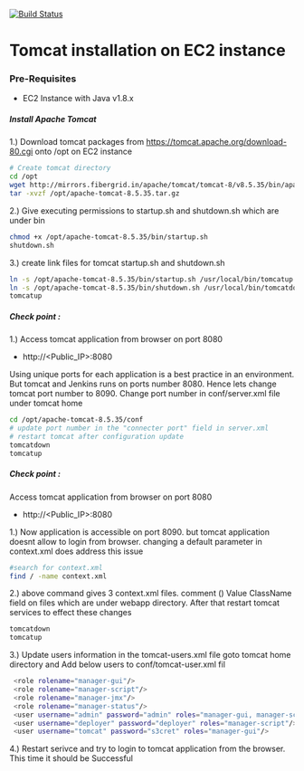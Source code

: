
[![Build Status](https://travis-ci.org/joemccann/dillinger.svg?branch=master)](https://travis-ci.org/joemccann/dillinger)

# Tomcat installation on EC2 instance

### Pre-Requisites

- EC2 Instance with Java v1.8.x

##### Install Apache Tomcat
1.) Download tomcat packages from https://tomcat.apache.org/download-80.cgi onto /opt on EC2 instance
```sh
# Create tomcat directory
cd /opt
wget http://mirrors.fibergrid.in/apache/tomcat/tomcat-8/v8.5.35/bin/apache-tomcat-8.5.35.tar.gz
tar -xvzf /opt/apache-tomcat-8.5.35.tar.gz
```
2.) Give executing permissions to startup.sh and shutdown.sh which are under bin
```sh
chmod +x /opt/apache-tomcat-8.5.35/bin/startup.sh 
shutdown.sh
```
3.) create link files for tomcat startup.sh and shutdown.sh
```sh
ln -s /opt/apache-tomcat-8.5.35/bin/startup.sh /usr/local/bin/tomcatup
ln -s /opt/apache-tomcat-8.5.35/bin/shutdown.sh /usr/local/bin/tomcatdown
tomcatup
```
##### Check point :

1.) Access tomcat application from browser on port 8080
- http://<Public_IP>:8080

Using unique ports for each application is a best practice in an environment. But tomcat and Jenkins runs on ports number 8080. Hence lets change tomcat port number to 8090. Change port number in conf/server.xml file under tomcat home

```sh
cd /opt/apache-tomcat-8.5.35/conf
# update port number in the "connecter port" field in server.xml
# restart tomcat after configuration update
tomcatdown
tomcatup
```
##### Check point :

Access tomcat application from browser on port 8080
- http://<Public_IP>:8080

1.) Now application is accessible on port 8090. but tomcat application doesnt allow to login from browser. changing a default parameter in context.xml does address this issue
```sh
#search for context.xml
find / -name context.xml
```
2.) above command gives 3 context.xml files. comment () Value ClassName field on files which are under webapp directory. After that restart tomcat services to effect these changes
```sh
tomcatdown
tomcatup
```
3.) Update users information in the tomcat-users.xml file goto tomcat home directory and Add below users to conf/tomcat-user.xml fil
```sh
 <role rolename="manager-gui"/>
 <role rolename="manager-script"/>
 <role rolename="manager-jmx"/>
 <role rolename="manager-status"/>
 <user username="admin" password="admin" roles="manager-gui, manager-script, manager-jmx, manager-status"/>
 <user username="deployer" password="deployer" roles="manager-script"/>
 <user username="tomcat" password="s3cret" roles="manager-gui"/>
 ```
4.) Restart serivce and try to login to tomcat application from the browser. This time it should be Successful

